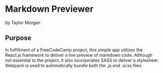 Markdown Previewer
===
by Taylor Morgan

Purpose
---

In fulfillment of a FreeCodeCamp project, this simple app utilizes the React.js framework to deliver a live preview of markdown code. Although not essential to the project, it also incorporates SASS to deliver a stylesheet. Webpack is used to automatically bundle both the .js and .scss files.

